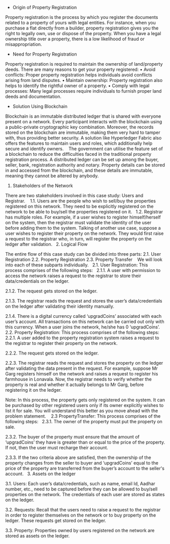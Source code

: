 - Origin of Property Registration

Property registration is the process by which you register the documents related to a property of yours with legal entities. For instance, when you purchase a flat directly from a builder, property registration gives you the right to legally own, use or dispose of the property. When you have a legal ownership title over a property, there is a low likelihood of fraud or misappropriation. 
	
- Need for Property Registration

Property registration is required to maintain the ownership of land/property deeds. There are many reasons to get your property registered:
 • Avoid conflicts: Proper property registration helps individuals avoid conflicts arising from land disputes.
 • Maintain ownership: Property registration also helps to identify the rightful owner of a property.
 • Comply with legal processes: Many legal processes require individuals to furnish proper land deeds and documentation.

- Solution Using Blockchain

Blockchain is an immutable distributed ledger that is shared with everyone present on a network. Every participant interacts with the blockchain using a public-private cryptographic key combination. Moreover, the records stored on the blockchain are immutable, making them very hard to tamper with, thus providing better security. A solution like Hyperledger Fabric also offers the features to maintain users and roles, which additionally help secure and identify owners. 
	 
The government can utilise the feature set of a blockchain to reduce the difficulties faced in the traditional property registration process. A distributed ledger can be set up among the buyer, seller, bank, registration authority and notary. Property details can be stored in and accessed from the blockchain, and these details are immutable, meaning they cannot be altered by anybody.
	 
1. Stakeholders of the Network

There are two stakeholders involved in this case study: Users and Registrar. 
	 
1.1. Users are the people who wish to sell/buy the properties registered on this network. They need to be explicitly registered on the network to be able to buy/sell the properties registered on it.
	 
1.2. Registrar has multiple roles. For example, if a user wishes to register himself/herself on the system, then the registrar must validate the identity of the user before adding them to the system. Talking of another use case, suppose a user wishes to register their property on the network. They would first raise a request to the registrar who, in turn, will register the property on the ledger after validation.
	 
2. Logical Flow

The entire flow of this case study can be divided into three parts:
 2.1. User Registration
 2.2. Property Registration
 2.3. Property Transfer 
	 
We will look into each of these subparts individually.
	 
2.1. User Registration: This process comprises of the following steps:
	 
2.1.1. A user with permission to access the network raises a request to the registrar to store their data/credentials on the ledger.

2.1.2. The request gets stored on the ledger. 

2.1.3. The registrar reads the request and stores the user’s data/credentials on the ledger after validating their identity manually.  

2.1.4. There is a digital currency called ‘upgradCoins’ associated with each user’s account. All transactions on this network can be carried out only with this currency. When a user joins the network, he/she has 0 ‘upgradCoins’.
	 
2.2. Property Registration: This process comprises of the following steps: 
	 
2.2.1. A user added to the property registration system raises a request to the registrar to register their property on the network.

2.2.2. The request gets stored on the ledger.

2.2.3. The registrar reads the request and stores the property on the ledger after validating the data present in the request. For 
example, suppose Mr Garg registers himself on the network and raises a request to register his farmhouse in Lonavala. Now, the registrar needs to verify whether the property is real and whether it actually belongs to Mr Garg, before registering it on the ledger.

Note: In this process, the property gets only registered on the system. It can be purchased by other registered users only if its owner explicitly wishes to list it for sale. You will understand this better as you move ahead with the problem statement. 
	 
2.3 PropertyTransfer: This process comprises of the following steps:
	 
2.3.1. The owner of the property must put the property on sale.

2.3.2. The buyer of the property must ensure that the amount of ‘upgradCoins’ they have is greater than or equal to the price of the property. If not, then the user must recharge their account.

2.3.3. If the two criteria above are satisfied, then the ownership of the property changes from the seller to buyer and ‘upgradCoins’ equal to the price of the property are transferred from the buyer’s account to the seller's account.
	 
3. Assets on the ledger

3.1. Users: Each user’s data/credentials, such as name, email Id, Aadhar number, etc., need to be captured before they can be allowed to buy/sell properties on the network. The credentials of each user are stored as states on the ledger.

3.2. Requests: Recall that the users need to raise a request to the registrar in order to register themselves on the network or to buy property on the ledger. These requests get stored on the ledger.

3.3. Property: Properties owned by users registered on the network are stored as assets on the ledger.
	
	
	
	
	
